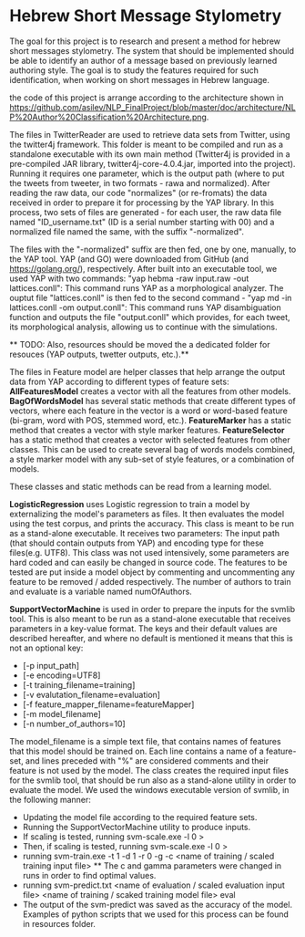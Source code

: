 # Hebrew Short Message Stylometry
The goal for this project is to research and present a method for hebrew short messages stylometry.
The system that should be implemented should be able to identify an author of a message based on previously learned authoring style.
The goal is to study the features required for such identification, when working on short messages in Hebrew language.

the code of this project is arrange according to the architecture shown in https://github.com/asilev/NLP_FinalProject/blob/master/doc/architecture/NLP%20Author%20Classification%20Architecture.png.

The files in TwitterReader are used to retrieve data sets from Twitter, using the twitter4j framework.
This folder is meant to be compiled and run as a standalone executable with its own main method (Twitter4j is provided in a pre-compiled JAR library, twitter4j-core-4.0.4.jar, imported into the project).
Running it requires one parameter, which is the output path (where to put the tweets from tweeter, in two formats - rawa and normalized).
After reading the raw data, our code "normalizes" (or re-fromats) the data received in order to prepare it for processing by the YAP library.
In this process, two sets of files are generated - for each user, the raw data file named "ID_username.txt" (ID is a serial number starting with 00) and a normalized file named the same, with the suffix "-normalized".

The files with the "-normalized" suffix are then fed, one by one, manually, to the YAP tool. YAP (and GO) were downloaded from GitHub (and https://golang.org/), respectively.
After built into an executable tool, we used YAP with two commands:
"yap hebma -raw input.raw -out lattices.conll": This command runs YAP as a morphological analyzer. The ouptut file "lattices.conll" is then fed to the second command - 
"yap md -in lattices.conll -om output.conll": This command runs YAP disambiguation function and outputs the file "output.conll" which provides, for each tweet, its morphological analysis, allowing us to continue with the simulations.
 
** TODO: Also, resources should be moved the a dedicated folder for resouces (YAP outputs, twetter outputs, etc.).**

The files in Feature model are helper classes that help arrange the output data from YAP according to different types of feature sets:
**AllFeaturesModel** creates a vector with all the features from other models.
**BagOfWordsModel** has several static methods that create different types of vectors, where each feature in the vector is a word or word-based feature (bi-gram, word with POS, stemmed word, etc.).
**FeatureMarker** has a static method that creates a vector with style marker features.
**FeatureSelector** has a static method that creates a vector with selected features from other classes. This can be used to create several bag of words models combined, a style marker model with any sub-set of style features, or a combination of models.

These classes and static methods can be read from a learning model.

**LogisticRegression** uses Logistic regression to train a model by externalizing the model's parameters as files.
It then evaluates the model using the test corpus, and prints the accuracy.
This class is meant to be run as a stand-alone executable. It receives two parameters: The input path (that should contain outputs from YAP) and encoding type for these files(e.g. UTF8).
This class was not used intensively, some parameters are hard coded and can easily be changed in source code.
The features to be tested are put inside a model object by commenting and uncommenting any feature to be removed / added respectively.
The number of authors to train and evaluate is a variable named numOfAuthors.

**SupportVectorMachine** is used in order to prepare the inputs for the svmlib tool. This is also meant to be run as a stand-alone executable that receives parameters in a key-value format.
The keys and their default values are described hereafter, and where no default is mentioned it means that this is not an optional key:
* [-p input_path] 
* [-e encoding=UTF8] 
* [-t training_filename=training] 
* [-v evalutation_filename=evaluation] 
* [-f feature_mapper_filename=featureMapper] 
* [-m model_filename] 
* [-n number_of_authors=10]

The model_filename is a simple text file, that contains names of features that this model should be trained on.
Each line contains a name of a feature-set, and lines preceded with "%" are considered comments and their feature is not used by the model. The class creates the required input files for the svmlib tool, that should be run also as a stand-alone utility in order to evaluate the model.
We used the windows executable version of svmlib, in the following manner:
* Updating the model file according to the required feature sets.
* Running the SupportVectorMachine utility to produce inputs.
* If scaling is tested, running svm-scale.exe -l 0 <name of training input file> > <name of desired scaled training input file>
* Then, if scaling is tested, running svm-scale.exe -l 0 <name of evaluation input file> > <name of desired scaled evaluation input file>
* running svm-train.exe -t 1 -d 1 -r 0 -g <gamma parameter> -c <c parameter> <name of training / scaled training input file>
** The c and gamma parameters were changed in runs in order to find optimal values.
* running svm-predict.txt <name of evaluation / scaled evaluation input file> <name of training / scaked training model file> eval
* The output of the svm-predict was saved as the accuracy of the model.
Examples of python scripts that we used for this process can be found in resources folder.
